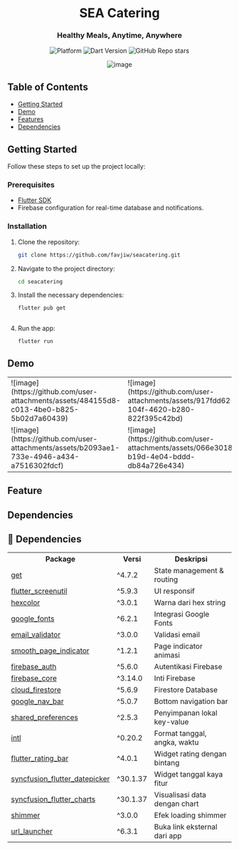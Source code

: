 <h1 align="center">SEA Catering</h1>
<h3 align="center">Healthy Meals, Anytime, Anywhere</h3>

<p align="center">
  <img src="https://img.shields.io/badge/platform-Flutter-blue" alt="Platform">
  <img src="https://img.shields.io/badge/dart-3.0.5-blue" alt="Dart Version">
  <img src="https://img.shields.io/github/stars/favjiw/seacatering?style=social" alt="GitHub Repo stars">
</p>

<p align="center">
  <img src="https://github.com/user-attachments/assets/aefbc4d1-4bb3-476f-a38c-8c9ebceb1687" alt="image" />
</p>

## Table of Contents

- [Getting Started](#getting-started)
- [Demo](#demo)
- [Features](#features)
- [Dependencies](#dependencies)

## Getting Started

Follow these steps to set up the project locally:

### Prerequisites

- [Flutter SDK](https://flutter.dev/docs/get-started/install)
- Firebase configuration for real-time database and notifications.

### Installation

1. Clone the repository:

   ```bash
   git clone https://github.com/favjiw/seacatering.git

2. Navigate to the project directory:

    ```bash
    cd seacatering
    
3. Install the necessary dependencies:

    ```bash
   flutter pub get
  
5. Run the app:

    ```bash
   flutter run

## Demo
<table>
  <tr>
    <td>![image](https://github.com/user-attachments/assets/484155d8-c013-4be0-b825-5b02d7a60439)</td>
    <td>![image](https://github.com/user-attachments/assets/917fdd62-104f-4620-b280-822f395c42bd)</td>
    <td>![image](https://github.com/user-attachments/assets/2a2f7062-1ca4-4144-b764-97f583016a93)</td>
  </tr>
  <tr>
    <td>![image](https://github.com/user-attachments/assets/b2093ae1-733e-4946-a434-a7516302fdcf)</td>
    <td>![image](https://github.com/user-attachments/assets/066e3018-b19d-4e04-bddd-db84a726e434)</td>
    <td>![image](https://github.com/user-attachments/assets/31455620-20e8-4412-bcec-265f137c81cb)</td>
  </tr>
</table>

## Feature


## Dependencies
<h2>🧩 Dependencies</h2>

<table>
  <tr>
    <th>Package</th>
    <th>Versi</th>
    <th>Deskripsi</th>
  </tr>
  <tr>
    <td><a href="https://pub.dev/packages/get">get</a></td>
    <td>^4.7.2</td>
    <td>State management & routing</td>
  </tr>
  <tr>
    <td><a href="https://pub.dev/packages/flutter_screenutil">flutter_screenutil</a></td>
    <td>^5.9.3</td>
    <td>UI responsif</td>
  </tr>
  <tr>
    <td><a href="https://pub.dev/packages/hexcolor">hexcolor</a></td>
    <td>^3.0.1</td>
    <td>Warna dari hex string</td>
  </tr>
  <tr>
    <td><a href="https://pub.dev/packages/google_fonts">google_fonts</a></td>
    <td>^6.2.1</td>
    <td>Integrasi Google Fonts</td>
  </tr>
  <tr>
    <td><a href="https://pub.dev/packages/email_validator">email_validator</a></td>
    <td>^3.0.0</td>
    <td>Validasi email</td>
  </tr>
  <tr>
    <td><a href="https://pub.dev/packages/smooth_page_indicator">smooth_page_indicator</a></td>
    <td>^1.2.1</td>
    <td>Page indicator animasi</td>
  </tr>
  <tr>
    <td><a href="https://pub.dev/packages/firebase_auth">firebase_auth</a></td>
    <td>^5.6.0</td>
    <td>Autentikasi Firebase</td>
  </tr>
  <tr>
    <td><a href="https://pub.dev/packages/firebase_core">firebase_core</a></td>
    <td>^3.14.0</td>
    <td>Inti Firebase</td>
  </tr>
  <tr>
    <td><a href="https://pub.dev/packages/cloud_firestore">cloud_firestore</a></td>
    <td>^5.6.9</td>
    <td>Firestore Database</td>
  </tr>
  <tr>
    <td><a href="https://pub.dev/packages/google_nav_bar">google_nav_bar</a></td>
    <td>^5.0.7</td>
    <td>Bottom navigation bar</td>
  </tr>
  <tr>
    <td><a href="https://pub.dev/packages/shared_preferences">shared_preferences</a></td>
    <td>^2.5.3</td>
    <td>Penyimpanan lokal key-value</td>
  </tr>
  <tr>
    <td><a href="https://pub.dev/packages/intl">intl</a></td>
    <td>^0.20.2</td>
    <td>Format tanggal, angka, waktu</td>
  </tr>
  <tr>
    <td><a href="https://pub.dev/packages/flutter_rating_bar">flutter_rating_bar</a></td>
    <td>^4.0.1</td>
    <td>Widget rating dengan bintang</td>
  </tr>
  <tr>
    <td><a href="https://pub.dev/packages/syncfusion_flutter_datepicker">syncfusion_flutter_datepicker</a></td>
    <td>^30.1.37</td>
    <td>Widget tanggal kaya fitur</td>
  </tr>
  <tr>
    <td><a href="https://pub.dev/packages/syncfusion_flutter_charts">syncfusion_flutter_charts</a></td>
    <td>^30.1.37</td>
    <td>Visualisasi data dengan chart</td>
  </tr>
  <tr>
    <td><a href="https://pub.dev/packages/shimmer">shimmer</a></td>
    <td>^3.0.0</td>
    <td>Efek loading shimmer</td>
  </tr>
  <tr>
    <td><a href="https://pub.dev/packages/url_launcher">url_launcher</a></td>
    <td>^6.3.1</td>
    <td>Buka link eksternal dari app</td>
  </tr>
</table>
